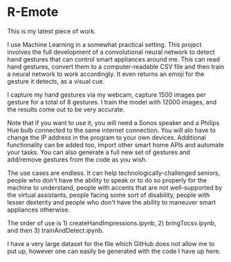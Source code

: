 # R-Emote

This is my latest piece of work.
 
I use Machine Learning in a somewhat practical setting. This project involves the full development of a convolutional neural network to detect hand gestures that can control smart appliances around me. This can read hand gestures, convert them to a computer-readable CSV file and then train a neural network to work accordingly. It even returns an emoji for the gesture it detects, as a visual cue.

I capture my hand gestures via my webcam, capture 1500 images per gesture for a total of 8 gestures. I train the model with 12000 images, and the results come out to be very accurate.

Note that if you want to use it, you will need a Sonos speaker and a Philips Hue bulb connected to the same internet connection. You will alo have to change the IP address in the program to your own devices. Additional functionality can be added too, import other smart home APIs and automate your tasks. You can also generate a full new set of gestures and add/remove gestures from the code as you wish.

The use cases are endless. It can help technologically-challenged seniors, people who don't have the ability to speak or to do so properly for the machine to understand, people with accents that are not well-supported by the virtual assistants, people facing some sort of disability, people with lesser dexterity and people who don't have the ability to maneuver smart appliances otherwise.

The order of use is 1) createHandImpressions.ipynb, 2) bringTocsv.ipynb, and then 3) trainAndDetect.ipynb.

I have a very large dataset for the file which GitHub does not allow me to put up, however one can easily be generated with the code I have up here.

